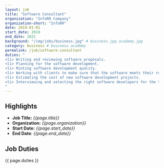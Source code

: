 ```yaml
---
layout: job
title: "Software Consultant"
organization: "InfoRR Company"
organization-short: "InfoRR"
date: 2019-01-01
start_date: 2019
end_date: 2021
background: "/img/jobs/business.jpg" # business.jpg academy.jpg
category: business # business academy
permalink: /job/software-consultant
duties: "
<li> Writing and reviewing software proposals.
<li> Planning for the software development.
<li> Minting software development quality.
<li> Working with clients to make sure that the software meets their requirements.
<li> Estimating the cost of new software development projects.
<li> Interviewing and selecting the right software developers for the tasks.
"
---
```


<style>
  li p {
    margin: 0px;
    padding: 0px;
  }
</style>


## Highlights

- **Job Title:** _{{page.title}}_
- **Organization:** _{{page.organization}}_
- **Start Date:** _{{page.start_date}}_
- **End Date**: _{{page.end_date}}_

## Job Duties

{{ page.duties }}
